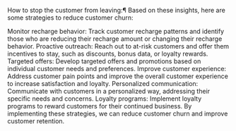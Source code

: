 How to stop the customer from leaving:¶
Based on these insights, here are some strategies to reduce customer churn:

Monitor recharge behavior: Track customer recharge patterns and identify those who are reducing their recharge amount or changing their recharge behavior.
Proactive outreach: Reach out to at-risk customers and offer them incentives to stay, such as discounts, bonus data, or loyalty rewards.
Targeted offers: Develop targeted offers and promotions based on individual customer needs and preferences.
Improve customer experience: Address customer pain points and improve the overall customer experience to increase satisfaction and loyalty.
Personalized communication: Communicate with customers in a personalized way, addressing their specific needs and concerns.
Loyalty programs: Implement loyalty programs to reward customers for their continued business.
By implementing these strategies, we can reduce customer churn and improve customer retention.
